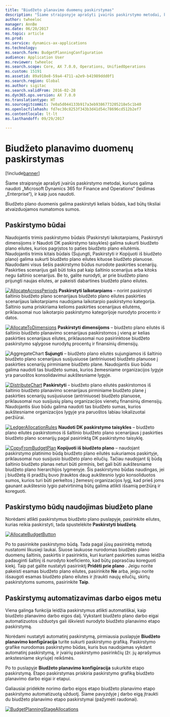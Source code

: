 ```yaml
---
title: "Biudžeto planavimo duomenų paskirstymas"
description: "Šiame straipsnyje aprašyti įvairūs paskirstymo metodai, kuriuos galima naudoti „Microsoft Dynamics 365 for Finance and Operations“ (leidimas „Enterprise“), ir kaip juos naudoti."
author: twheeloc
manager: AnnBe
ms.date: 06/20/2017
ms.topic: article
ms.prod: 
ms.service: dynamics-ax-applications
ms.technology: 
ms.search.form: BudgetPlanningConfiguration
audience: Application User
ms.reviewer: twheeloc
ms.search.scope: Core, AX 7.0.0, Operations, UnifiedOperations
ms.custom: 15191
ms.assetid: 89a918e8-59a4-4711-a2e9-b41989ddd0f1
ms.search.region: Global
ms.author: sigitac
ms.search.validFrom: 2016-02-28
ms.dyn365.ops.version: AX 7.0.0
ms.translationtype: HT
ms.sourcegitcommit: 7e0a5d044133b917a3eb9386773205218e5c1b40
ms.openlocfilehash: fd7ec30c8253f343b3d41d54c78696cd512b2ef7
ms.contentlocale: lt-lt
ms.lasthandoff: 09/29/2017

---
```


# <a name="budget-planning-data-allocation"></a>Biudžeto planavimo duomenų paskirstymas

[!include[banner](../includes/banner.md)]


Šiame straipsnyje aprašyti įvairūs paskirstymo metodai, kuriuos galima naudoti „Microsoft Dynamics 365 for Finance and Operations“ (leidimas „Enterprise“), ir kaip juos naudoti.  

Biudžeto plano duomenis galima paskirstyti keliais būdais, kad būtų tiksliai atvaizduojamos numatomos sumos.

## <a name="allocation-methods"></a>Paskirstymo būdai
Naudojantis trimis paskirstymo būdais (Paskirstyti laikotarpiams, Paskirstyti dimensijoms ir Naudoti DK paskirstymo taisykles) galima sukurti biudžeto plano eilutes, kurios pagrįstos to paties biudžeto plano eilutėmis. Naudojantis trimis kitais būdais (Sujungti, Paskirstyti ir Kopijuoti iš biudžeto plano) galima sukurti biudžeto plano eilutes kituose biudžeto planuose. Naudodami visus šešis paskirstymo būdus nurodote paskirties scenarijų. Paskirties scenarijus gali būti toks pat kaip šaltinio scenarijus arba kitoks negu šaltinio scenarijus. Be to, galite nurodyti, ar prie biudžeto plano prijungti naujas eilutes, ar pakeisti dabartines biudžeto plano eilutes.

[![AllocateAcrossPeriods](./media/allocateacrossperiods-300x259.png)](./media/allocateacrossperiods.png)
**Paskirstyti laikotarpiams** – norint paskirstyti šaltinio biudžeto plano scenarijaus biudžeto plano eilutes paskirties scenarijaus laikotarpiams naudojama laikotarpio paskirstymo kategorija. Šaltinio suma priskiriama kelioms paskirties scenarijaus eilutėms, priklausomai nuo laikotarpio paskirstymo kategorijoje nurodyto procento ir datos.         

[![AllocateToDimensions](./media/allocatetodimensions.jpg)](./media/allocatetodimensions.jpg)
**Paskirstyti dimensijoms** – biudžeto plano eilutės iš šaltinio biudžeto planavimo scenarijaus paskirstomos į vieną ar kelias paskirties scenarijaus eilutes, priklausomai nuo pasirinktose biudžeto paskirstymo sąlygose nurodytų procentų ir finansinių dimensijų.           

![AggregateChart](./media/aggregatechart-300x230.png)
**Sujungti** – biudžeto plano eilutės sujungiamos iš šaltinio biudžeto plano scenarijaus susijusiuose (antriniuose) biudžeto planuose į paskirties scenarijų pirminiame biudžeto plane. Naudojantis šiuo būdu galima naudoti tas biudžeto sumas, kurios žemesniame organizacijos lygyje yra paruoštos konsolidavimui aukštesniame lygyje.          

[![DistributeChart](./media/distributechart-300x230.png)](./media/distributechart.png)
**Paskirstyti** – biudžeto plano eilutės paskirstomos iš šaltinio biudžeto planavimo scenarijaus pirminiame biudžeto plane į paskirties scenarijų susijusiuose (antriniuose) biudžeto planuose, priklausomai nuo susijusių planų organizacijos vienetų finansinių dimensijų. Naudojantis šiuo būdu galima naudoti tas biudžeto sumas, kurios aukštesniame organizacijos lygyje yra paruoštos labiau lokalizuotai peržiūrai.           

[![LedgerAllocationRules](./media/ledgerallocationrules-300x202.png)](./media/ledgerallocationrules.png)
**Naudoti DK paskirstymo taisykles** – biudžeto plano eilutės paskirstomos iš šaltinio biudžeto plano scenarijaus į paskirties biudžeto plano scenarijų pagal pasirinktą DK paskirstymo taisyklę. 

[![CopyFromBudgetPlan](./media/copyfrombudgetplan-187x300.png)](./media/copyfrombudgetplan.png)
**Kopijuoti iš biudžeto plano** – naudojant paskirstymo platinimo būdą biudžeto plano eilutės sukuriamos paskirtyje, priklausomai nuo susijusio biudžeto plano eilučių. Tačiau naudojant šį būdą šaltinio biudžeto planas neturi būti pirminis, bet gali būti aukštesniame biudžeto plano hierarchijos lygmenyje. Šis paskirstymo būdas naudingas, jei į biudžetą iš pradžių buvo įtrauktos daug aukštesnio lygio konsoliduotos sumos, kurios turi būti perkeltos į žemesnį organizacijos lygį, kad prieš joms gaunant aukštesnio lygio patvirtinimą būtų galima atlikti išsamią peržiūrą ir koreguoti.          

## <a name="using-allocation-methods-in-a-budget-plan"></a>Paskirstymo būdų naudojimas biudžeto plane
Norėdami atlikti paskirstymus biudžeto plano puslapyje, pasirinkite eilutes, kurias reikia paskirstyti, tada spustelėkite **Paskirstyti biudžetą**.

[![AllocateBudgetButton](./media/allocatebudgetbutton-300x84.png)](./media/allocatebudgetbutton.png) 

Po to pasirinkite paskirstymo būdą. Tada pagal jūsų pasirinktą metodą nustatomi likusieji laukai. Šiuose laukuose nurodomas biudžeto plano duomenų šaltinis, paskirtis ir pasirinktis, kuri kuriant paskirties sumas leidžia padauginti šaltinį iš nurodyto koeficiento, kad būtų paprasčiau koreguoti kiekį. Taip pat galite nustatyti pasirinktį **Pridėti prie plano** . Jeigu norite pakeisti esamas biudžeto plano eilutes, pasirinkite **Ne** arba, jeigu norite išsaugoti esamas biudžeto plano eilutes ir įtraukti naujų eilučių, skirtų paskirstytoms sumoms, pasirinkite  **Taip**.

## <a name="automating-allocations-during-a-workflow"></a>Paskirstymų automatizavimas darbo eigos metu
Viena galinga funkcija leidžia paskirstymus atlikti automatiškai, kaip biudžeto planavimo darbo eigos dalį. Vykstant biudžeto plano darbo eigai automatizuotos užduotys gali iškviesti nurodyto biudžeto planavimo etapo paskirstymą. 

Norėdami nustatyti automatinį paskirstymą, pirmiausia puslapyje **Biudžeto planavimo konfigūracija** turite sukurti paskirstymo grafiką. Paskirstymo grafike nurodomas paskirstymo būdas, kuris bus naudojamas vykdant automatinį paskirstymą, ir įvairių paskirstymo pasirinkčių (žr. jų aprašymus ankstesniame skyriuje) reikšmės. 

Po to puslapyje **Biudžeto planavimo konfigūracija** sukurkite etapo paskirstymą. Etapo paskirstymas priskiria paskirstymo grafiką biudžeto planavimo darbo eigai ir etapui. 

Galiausiai pridėkite norimo darbo eigos etapo biudžeto planavimo etapo paskirstymo automatizuotą užduotį. Šiame pavyzdyje į darbo eigą įtraukti du biudžeto planavimo etapo paskirstymai (pažymėti raudonai).

[![BudgetPlanningStageAllocations](./media/budgetplanningstageallocations-300x300.png)](./media/budgetplanningstageallocations.png)




